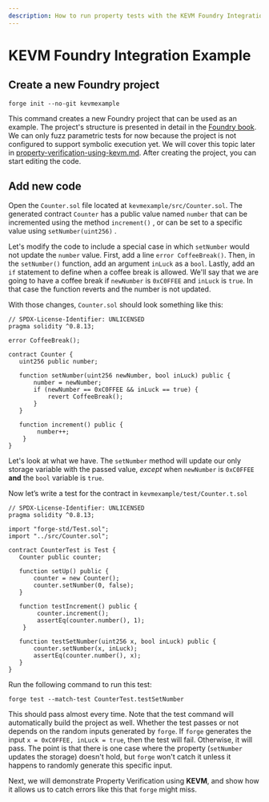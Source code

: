 ```yaml
---
description: How to run property tests with the KEVM Foundry Integration
---
```


# KEVM Foundry Integration Example

## Create a new Foundry project

```
forge init --no-git kevmexample
```

This command creates a new Foundry project that can be used as an example. The project's structure is presented in detail in the [Foundry book](https://book.getfoundry.sh/projects/project-layout). We can only fuzz parametric tests for now because the project is not configured to support symbolic execution yet. We will cover this topic later in [property-verification-using-kevm.md](property-verification-using-kevm.md "mention"). After creating the project, you can start editing the code.

## Add new code

Open the `Counter.sol` file located at `kevmexample/src/Counter.sol`. The generated contract `Counter` has a public value named `number` that can be incremented using the method `increment()` , or can be set to a specific value using `setNumber(uint256)` .

Let's modify the code to include a special case in which `setNumber` would not update the `number` value. First, add a line `error CoffeeBreak()`. Then, in the `setNumber()` function, add an argument `inLuck` as a `bool`. Lastly, add an `if` statement to define when a coffee break is allowed. We'll say that we are going to have a coffee break if `newNumber` is `0xC0FFEE` and `inLuck` is `true`. In that case the function reverts and the number is not updated.

With those changes, `Counter.sol` should look something like this:

```solidity
// SPDX-License-Identifier: UNLICENSED
pragma solidity ^0.8.13;

error CoffeeBreak();

contract Counter {
   uint256 public number;

   function setNumber(uint256 newNumber, bool inLuck) public {
       number = newNumber;
       if (newNumber == 0xC0FFEE && inLuck == true) {
           revert CoffeeBreak();
       }
   }
    
   function increment() public {
        number++;
    }
}
```

Let's look at what we have. The `setNumber` method will update our only storage variable with the passed value, _except_ when `newNumber` is `0xC0FFEE` **and** the `bool` variable is `true`.

Now let’s write a test for the contract in `kevmexample/test/Counter.t.sol`

```solidity
// SPDX-License-Identifier: UNLICENSED
pragma solidity ^0.8.13;

import "forge-std/Test.sol";
import "../src/Counter.sol";

contract CounterTest is Test {
   Counter public counter;

   function setUp() public {
       counter = new Counter();
       counter.setNumber(0, false);
   }
   
   function testIncrement() public {
        counter.increment();
        assertEq(counter.number(), 1);
    }

   function testSetNumber(uint256 x, bool inLuck) public {
       counter.setNumber(x, inLuck);
       assertEq(counter.number(), x);
   }
}

```

Run the following command to run this test:

```
forge test --match-test CounterTest.testSetNumber
```

This should pass almost every time. Note that the test command will automatically build the project as well. Whether the test passes or not depends on the random inputs generated by `forge`. If `forge` generates the input `x = 0xC0FFEE, inLuck = true`, then the test will fail. Otherwise, it will pass. The point is that there is one case where the property (`setNumber` updates the storage) doesn't hold, but `forge` won't catch it unless it happens to randomly generate this specific input.

Next, we will demonstrate Property Verification using **KEVM**, and show how it allows us to catch errors like this that `forge` might miss.

